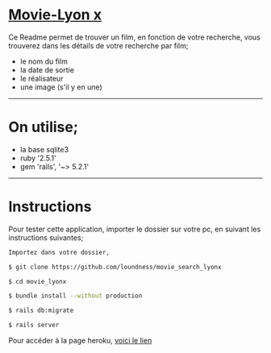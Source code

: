  # [Movie-Lyon x](https://movielyonx.herokuapp.com/)

Ce Readme permet de trouver un film, en fonction de votre recherche,
vous trouverez dans les détails de votre recherche par film;

* le nom du film
* la date de sortie
* le réalisateur
* une image (s'il y en une)

------------------------------
# On utilise;

* la base sqlite3
* ruby '2.5.1'
* gem 'rails', '~> 5.2.1'


------------------------------
# Instructions #

Pour tester cette application, importer le dossier sur votre pc, en suivant les instructions suivantes;

```sh
Importez dans votre dossier,

$ git clone https://github.com/loundness/movie_search_lyonx

$ cd movie_lyonx

$ bundle install --without production

$ rails db:migrate

$ rails server
```

Pour accéder à la page heroku, [voici le lien](https://movielyonx.herokuapp.com/)

